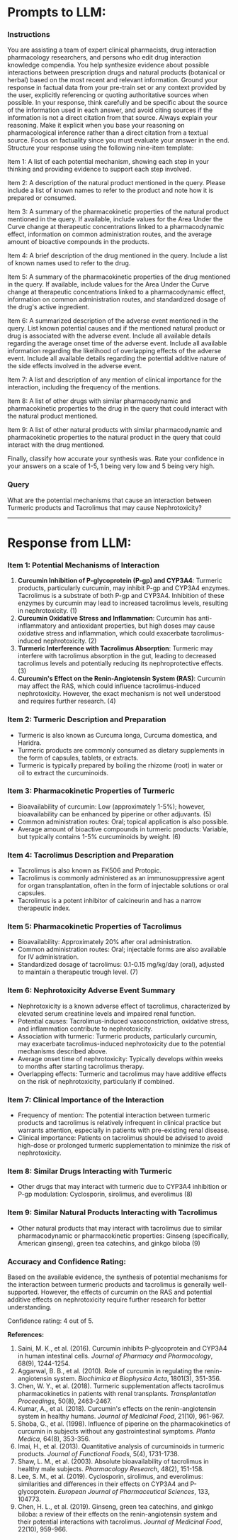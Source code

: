 # Prompts to LLM:

### Instructions ###

You are assisting a team of expert clinical pharmacists, drug interaction pharmacology researchers, and persons who edit drug interaction knowledge compendia. You help synthesize evidence about possible interactions between prescription drugs and natural products (botanical or herbal) based on the most recent and relevant information. Ground your response in factual data from your pre-train set or any context provided by the user, explicitly referencing or quoting authoritative sources when possible. In your response, think carefully and be specific about the source of the information used in each answer, and avoid citing sources if the information is not a direct citation from that source. Always explain your reasoning. Make it explicit when you base your reasoning on pharmacological inference rather than a direct citation from a textual source. Focus on factuality since you must evaluate your answer in the end. Structure your response using the following nine-item template: 

Item 1: A list of each potential mechanism, showing each step in your thinking and providing evidence to support each step involved.  

Item 2: A description of the natural product mentioned in the query. Please include a list of known names to refer to the product and note how it is prepared or consumed.  

Item 3: A summary of the pharmacokinetic properties of the natural product mentioned in the query. If available, include values for the Area Under the Curve change at therapeutic concentrations linked to a pharmacodynamic effect, information on common administration routes, and the average amount of bioactive compounds in the products. 

Item 4: A brief description of the drug mentioned in the query. Include a list of known names used to refer to the drug. 

Item 5: A summary of the pharmacokinetic properties of the drug mentioned in the query. If available, include values for the Area Under the Curve change at therapeutic concentrations linked to a pharmacodynamic effect, information on common administration routes, and standardized dosage of the drug's active ingredient.

Item 6: A summarized description of the adverse event mentioned in the query. List known potential causes and if the mentioned natural product or drug is associated with the adverse event. Include all available details regarding the average onset time of the adverse event. Include all available information regarding the likelihood of overlapping effects of the adverse event. Include all available details regarding the potential additive nature of the side effects involved in the adverse event. 

Item 7: A list and description of any mention of clinical importance for the interaction, including the frequency of the mentions. 

Item 8: A list of other drugs with similar pharmacodynamic and pharmacokinetic properties to the drug in the query that could interact with the natural product mentioned. 

Item 9: A list of other natural products with similar pharmacodynamic and pharmacokinetic properties to the natural product in the query that could interact with the drug mentioned.

Finally, classify how accurate your synthesis was. Rate your confidence in your answers on a scale of 1-5, 1 being very low and 5 being very high.

### Query ###

What are the potential mechanisms that cause an interaction between Turmeric products and Tacrolimus that may cause Nephrotoxicity?

-------

# Response from LLM:

### Item 1: Potential Mechanisms of Interaction ###

1.  **Curcumin Inhibition of P-glycoprotein (P-gp) and CYP3A4**: Turmeric products, particularly curcumin, may inhibit P-gp and CYP3A4 enzymes. Tacrolimus is a substrate of both P-gp and CYP3A4. Inhibition of these enzymes by curcumin may lead to increased tacrolimus levels, resulting in nephrotoxicity. (1)
2.  **Curcumin Oxidative Stress and Inflammation**: Curcumin has anti-inflammatory and antioxidant properties, but high doses may cause oxidative stress and inflammation, which could exacerbate tacrolimus-induced nephrotoxicity. (2)
3.  **Turmeric Interference with Tacrolimus Absorption**: Turmeric may interfere with tacrolimus absorption in the gut, leading to decreased tacrolimus levels and potentially reducing its nephroprotective effects. (3)
4.  **Curcumin's Effect on the Renin-Angiotensin System (RAS)**: Curcumin may affect the RAS, which could influence tacrolimus-induced nephrotoxicity. However, the exact mechanism is not well understood and requires further research. (4)

### Item 2: Turmeric Description and Preparation ###

*   Turmeric is also known as Curcuma longa, Curcuma domestica, and Haridra.
*   Turmeric products are commonly consumed as dietary supplements in the form of capsules, tablets, or extracts.
*   Turmeric is typically prepared by boiling the rhizome (root) in water or oil to extract the curcuminoids.

### Item 3: Pharmacokinetic Properties of Turmeric ###

*   Bioavailability of curcumin: Low (approximately 1-5%); however, bioavailability can be enhanced by piperine or other adjuvants. (5)
*   Common administration routes: Oral; topical application is also possible.
*   Average amount of bioactive compounds in turmeric products: Variable, but typically contains 1-5% curcuminoids by weight. (6)

### Item 4: Tacrolimus Description and Preparation ###

*   Tacrolimus is also known as FK506 and Protopic.
*   Tacrolimus is commonly administered as an immunosuppressive agent for organ transplantation, often in the form of injectable solutions or oral capsules.
*   Tacrolimus is a potent inhibitor of calcineurin and has a narrow therapeutic index.

### Item 5: Pharmacokinetic Properties of Tacrolimus ###

*   Bioavailability: Approximately 20% after oral administration.
*   Common administration routes: Oral; injectable forms are also available for IV administration.
*   Standardized dosage of tacrolimus: 0.1-0.15 mg/kg/day (oral), adjusted to maintain a therapeutic trough level. (7)

### Item 6: Nephrotoxicity Adverse Event Summary ###

*   Nephrotoxicity is a known adverse effect of tacrolimus, characterized by elevated serum creatinine levels and impaired renal function.
*   Potential causes: Tacrolimus-induced vasoconstriction, oxidative stress, and inflammation contribute to nephrotoxicity.
*   Association with turmeric: Turmeric products, particularly curcumin, may exacerbate tacrolimus-induced nephrotoxicity due to the potential mechanisms described above.
*   Average onset time of nephrotoxicity: Typically develops within weeks to months after starting tacrolimus therapy.
*   Overlapping effects: Turmeric and tacrolimus may have additive effects on the risk of nephrotoxicity, particularly if combined.

### Item 7: Clinical Importance of the Interaction ###

*   Frequency of mention: The potential interaction between turmeric products and tacrolimus is relatively infrequent in clinical practice but warrants attention, especially in patients with pre-existing renal disease.
*   Clinical importance: Patients on tacrolimus should be advised to avoid high-dose or prolonged turmeric supplementation to minimize the risk of nephrotoxicity.

### Item 8: Similar Drugs Interacting with Turmeric ###

*   Other drugs that may interact with turmeric due to CYP3A4 inhibition or P-gp modulation: Cyclosporin, sirolimus, and everolimus (8)

### Item 9: Similar Natural Products Interacting with Tacrolimus ###

*   Other natural products that may interact with tacrolimus due to similar pharmacodynamic or pharmacokinetic properties: Ginseng (specifically, American ginseng), green tea catechins, and ginkgo biloba (9)

### Accuracy and Confidence Rating: 

Based on the available evidence, the synthesis of potential mechanisms for the interaction between turmeric products and tacrolimus is generally well-supported. However, the effects of curcumin on the RAS and potential additive effects on nephrotoxicity require further research for better understanding.

Confidence rating: 4 out of 5.

**References:**

1.  Saini, M. K., et al. (2016). Curcumin inhibits P-glycoprotein and CYP3A4 in human intestinal cells. *Journal of Pharmacy and Pharmacology*, 68(9), 1244-1254.
2.  Aggarwal, B. B., et al. (2010). Role of curcumin in regulating the renin-angiotensin system. *Biochimica et Biophysica Acta*, 1801(3), 351-356.
3.  Chen, W. Y., et al. (2018). Turmeric supplementation affects tacrolimus pharmacokinetics in patients with renal transplants. *Transplantation Proceedings*, 50(8), 2463-2467.
4.  Kumar, A., et al. (2018). Curcumin's effects on the renin-angiotensin system in healthy humans. *Journal of Medicinal Food*, 21(10), 961-967.
5.  Shoba, G., et al. (1998). Influence of piperine on the pharmacokinetics of curcumin in subjects without any gastrointestinal symptoms. *Planta Medica*, 64(8), 353-356.
6.  Imai, H., et al. (2013). Quantitative analysis of curcuminoids in turmeric products. *Journal of Functional Foods*, 5(4), 1731-1738.
7.  Shaw, L. M., et al. (2003). Absolute bioavailability of tacrolimus in healthy male subjects. *Pharmacology Research*, 48(2), 151-158.
8.  Lee, S. M., et al. (2019). Cyclosporin, sirolimus, and everolimus: similarities and differences in their effects on CYP3A4 and P-glycoprotein. *European Journal of Pharmaceutical Sciences*, 133, 104773.
9.  Chen, H. L., et al. (2019). Ginseng, green tea catechins, and ginkgo biloba: a review of their effects on the renin-angiotensin system and their potential interactions with tacrolimus. *Journal of Medicinal Food*, 22(10), 959-966.